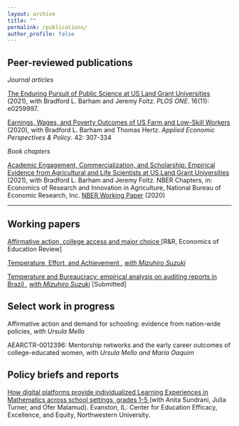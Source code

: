 ```yaml
---
layout: archive
title: ""
permalink: /publications/
author_profile: false
---
```


## Peer-reviewed publications

_Journal articles_

<a href="https://journals.plos.org/plosone/article?id=10.1371/journal.pone.0259997"> The Enduring Pursuit of Public Science at US Land Grant Universities </a> (2021), with Bradford L. Barham and Jeremy Foltz. _PLOS ONE_. 16(11): e0259997.

<a href="https://onlinelibrary.wiley.com/doi/abs/10.1002/aepp.13014"> Earnings, Wages, and Poverty Outcomes of US Farm and Low-Skill Workers </a> (2020), with Bradford L. Barham and Thomas Hertz. _Applied Economic Perspectives & Policy_. 42: 307-334

_Book chapters_

<a href="https://press.uchicago.edu/ucp/books/book/chicago/E/bo123177052.html"> Academic Engagement, Commercialization, and Scholarship: Empirical Evidence from Agricultural and Life Scientists at US Land Grant Universities </a>  (2021), with Bradford L. Barham and Jeremy Foltz. NBER Chapters, in: Economics of Research and Innovation in Agriculture, National Bureau of Economic Research, Inc.
<a href="https://www.nber.org/papers/w26688"> NBER Working Paper</a> (2020)

---

## Working papers

<a href="http://anapmelo.github.io/files/manuscript_Melo.pdf"> Affirmative action, college access and major choice </a> [R&R, Economics of Education Review]  

<a href="http://anapmelo.github.io/files/manuscript_MM2.pdf"> Temperature, Effort, and Achievement </a>, <a href="https://mizuhirosuzuki.github.io/"> _with Mizuhiro Suzuki_</a>

<a href="http://anapmelo.github.io/files/manuscript_MM.pdf"> Temperature and Bureaucracy: empirical analysis on auditing reports in Brazil </a>, <a href="https://mizuhirosuzuki.github.io/"> _with Mizuhiro Suzuki_</a> [Submitted]

## Select work in progress

Affirmative action and demand for schooling: evidence from nation-wide policies, _with Ursula Mello_

AEARCTR-0012396: Mentorship networks and the early career outcomes of college-educated women, with _Ursula Mello and Maria Oaquim_

## Policy briefs and reports

<a href="https://e4.northwestern.edu/2024/06/27/how-digital-platforms-provide-individualized-learning-experiences-in-mathematics/"> How digital platforms provide individualized Learning Experiences in Mathematics across school settings, grades 1-5 </a> (with Anita Sundrani, Julia Turner, and Ofer Malamud). Evanston, IL: Center for Education Efficacy, Excellence, and Equity, Northwestern University.

